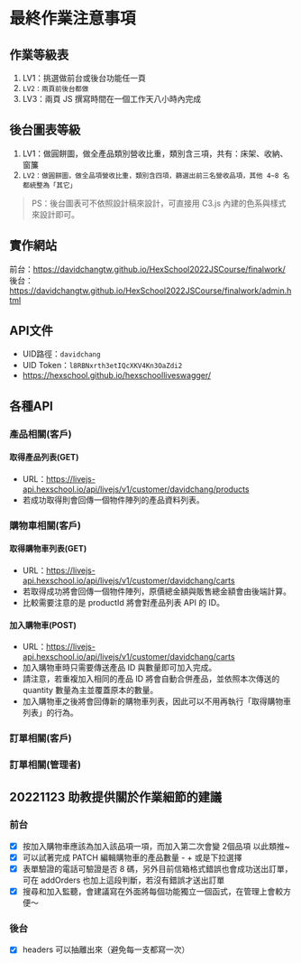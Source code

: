 # 最終作業注意事項

## 作業等級表

1. LV1：挑選做前台或後台功能任一頁
2. `LV2：兩頁前後台都做`
3. LV3：兩頁 JS 撰寫時間在一個工作天八小時內完成

## 後台圖表等級

1. LV1：做圓餅圖，做全產品類別營收比重，類別含三項，共有：床架、收納、窗簾
2. `LV2：做圓餅圖，做全品項營收比重，類別含四項，篩選出前三名營收品項，其他 4~8 名都統整為「其它」`

>PS：後台圖表可不依照設計稿來設計，可直接用 C3.js 內建的色系與樣式來設計即可。

## 實作網站

前台：<https://davidchangtw.github.io/HexSchool2022JSCourse/finalwork/>
後台：<https://davidchangtw.github.io/HexSchool2022JSCourse/finalwork/admin.html>

## API文件

- UID路徑：`davidchang`
- UID Token：`l8RBNxrth3etIQcXKV4Kn3OaZdi2`
- <https://hexschool.github.io/hexschoolliveswagger/>

## 各種API

### 產品相關(客戶)

#### 取得產品列表(GET)

- URL：<https://livejs-api.hexschool.io/api/livejs/v1/customer/davidchang/products>
- 若成功取得則會回傳一個物件陣列的產品資料列表。

### 購物車相關(客戶)

#### 取得購物車列表(GET)

- URL：<https://livejs-api.hexschool.io/api/livejs/v1/customer/davidchang/carts>
- 若取得成功將會回傳一個物件陣列，原價總金額與販售總金額會由後端計算。
- 比較需要注意的是 productId 將會對產品列表 API 的 ID。

#### 加入購物車(POST)

- URL：<https://livejs-api.hexschool.io/api/livejs/v1/customer/davidchang/carts>
- 加入購物車時只需要傳送產品 ID 與數量即可加入完成。
- 請注意，若重複加入相同的產品 ID 將會自動合併產品，並依照本次傳送的 quantity 數量為主並覆蓋原本的數量。
- 加入購物車之後將會回傳新的購物車列表，因此可以不用再執行「取得購物車列表」的行為。

### 訂單相關(客戶)

### 訂單相關(管理者)

## 20221123 助教提供關於作業細節的建議

### 前台

- [x] 按加入購物車應該為加入該品項一項，而加入第二次會變 2個品項 以此類推~
- [x] 可以試著完成 PATCH 編輯購物車的產品數量 - + 或是下拉選擇
- [x] 表單驗證的電話可驗證是否 8 碼，另外目前信箱格式錯誤也會成功送出訂單，可在 addOrders 也加上這段判斷，若沒有錯誤才送出訂單
- [x] 搜尋和加入監聽，會建議寫在外面將每個功能獨立一個函式，在管理上會較方便～

### 後台

- [x] headers 可以抽離出來（避免每一支都寫一次）
